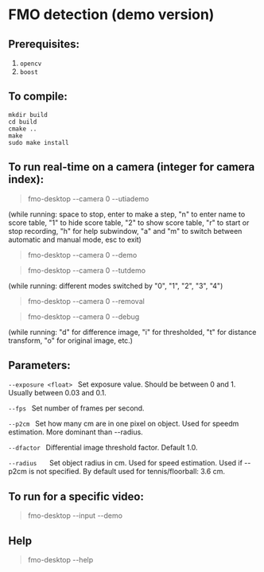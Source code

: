 # FMO detection (demo version)


## Prerequisites:
1. `opencv `
2. `boost`

## To compile:
```
mkdir build
cd build
cmake ..
make
sudo make install
```

## To run real-time on a camera (integer for camera index):

> fmo-desktop --camera 0 --utiademo

(while running: space to stop, enter to make a step, "n" to enter name to score table, "1" to hide score table, "2" to show score table, "r" to start or stop recording, "h" for help subwindow, "a" and "m" to switch between automatic and manual mode, esc to exit)

> fmo-desktop --camera 0 --demo

> fmo-desktop --camera 0 --tutdemo

(while running: different modes switched by "0", "1", "2", "3", "4")

> fmo-desktop --camera 0 --removal

> fmo-desktop --camera 0 --debug

(while running: "d" for difference image, "i" for thresholded, "t" for distance transform, "o" for original image, etc.)
 
  
## Parameters: 

`--exposure <float> ` Set exposure value. Should be between 0 and 1. Usually between 0.03 and 0.1.

`--fps `      Set number of frames per second.

`--p2cm `     Set how many cm are in one pixel on object. Used for speedm estimation. More dominant than --radius.
            
`--dfactor `  Differential image threshold factor. Default 1.0.

`--radius   ` Set object radius in cm. Used for speed estimation. Used if --p2cm is not specified. By default used for tennis/floorball: 3.6 cm.


## To run for a specific video:
> fmo-desktop --input <path> --demo
  
## Help
> fmo-desktop --help
